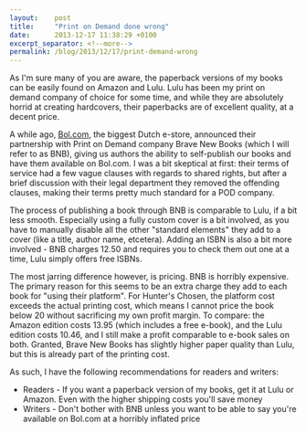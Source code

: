 ```yaml
---
layout:    post
title:     "Print on Demand done wrong"
date:      2013-12-17 11:38:29 +0100
excerpt_separator: <!--more-->
permalink: /blog/2013/12/17/print-demand-wrong
---
```


As I'm sure many of you are aware, the paperback versions of my books can be easily found on Amazon and Lulu. Lulu has been my print on demand company of choice for some time, and while they are absolutely horrid at creating hardcovers, their paperbacks are of excellent quality, at a decent price.

<!--more-->
A while ago, [Bol.com](http://bol.com), the biggest Dutch e-store, announced their partnership with Print on Demand company Brave New Books (which I will refer to as BNB), giving us authors the ability to self-publish our books and have them available on Bol.com. I was a bit skeptical at first: their terms of service had a few vague clauses with regards to shared rights, but after a brief discussion with their legal department they removed the offending clauses, making their terms pretty much standard for a POD company.

The process of publishing a book through BNB is comparable to Lulu, if a bit less smooth. Especially using a fully custom cover is a bit involved, as you have to manually disable all the other &quot;standard elements&quot; they add to a cover (like a title, author name, etcetera). Adding an ISBN is also a bit more involved - BNB charges 12.50 and requires you to check them out one at a time, Lulu simply offers free ISBNs.

The most jarring difference however, is pricing. BNB is horribly expensive. The primary reason for this seems to be an extra charge they add to each book for &quot;using their platform&quot;. For Hunter's Chosen, the platform cost exceeds the actual printing cost, which means I cannot price the book below 20 without sacrificing my own profit margin. To compare: the Amazon edition costs 13.95 (which includes a free e-book), and the Lulu edition costs 10.46, and I still make a profit comparable to e-book sales on both. Granted, Brave New Books has slightly higher paper quality than Lulu, but this is already part of the printing cost.

As such, I have the following recommendations for readers and writers:
* Readers - If you want a paperback version of my books, get it at Lulu or Amazon. Even with the higher shipping costs you'll save money
* Writers - Don't bother with BNB unless you want to be able to say you're available on Bol.com at a horribly inflated price
